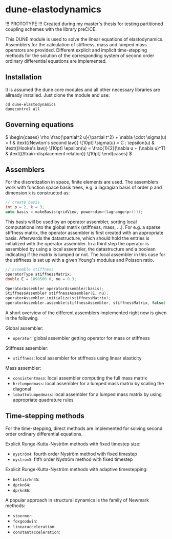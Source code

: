 # dune-elastodynamics
!!! PROTOTYPE !!!
Created during my master's thesis for testing partitioned coupling schemes with
the library preCICE.

This DUNE module is used to solve the linear equations of elastodynamics.
Assemblers for the calculation of stiffness, mass and lumped mass operators are provided.
Different explicit and implicit time-stepping methods for the solution of the corresponding
system of second order ordinary differential equations are implemented. 

## Installation

It is assumed the dune core modules and all other necessary libraries are allready installed.
Just clone the module and use:

```
cd dune-elastodynamics
dunecontrol all
```

## Governing equations

$
    \begin{cases}
      \rho \frac{\partial^2 u}{\partial t^2} + \nabla \cdot \sigma(u) = f & \text{(Newton's second law)} \\[10pt]
      \sigma(u) = C : \epsilon(u) & \text{(Hooke's law)} \\[10pt]
      \epsilon(u) = \frac{1}{2}(\nabla u + (\nabla u)^T) & \text{(Strain-displacement relation)} \\[10pt]
    \end{cases} 
$

## Assemblers

For the discretization in space, finite elements are used. The assemblers work with
function space basis trees, e.g. a lagragian basis of order p and dimension k is
constructed as:
```C
// create basis
int p = 2, k = 3;
auto basis = makeBasis(gridView, power<dim>(lagrange<p>()));
```
This basis will be used by an operator assembler, sorting local computations into
the global matrix (stiffness, mass, ...). For e.g. a sparse stiffness matrix, the operator
assembler is first created with an appropriate basis. Afterwards the datastructure, which
should hold the entries is initialized with the operator assembler. In a third step the
operator is assembled by using a local assembler, the datastructure and a boolean indicating
if the matrix is lumped or not. The local assembler in this case for the stiffness is set
up with a given Young's modulus and Poisson ratio.
```C
// assemble stiffness
operatorType stiffnessMatrix;
double E = 1098500.0, nu = 0.3;
  
OperatorAssembler operatorAssembler(basis);
StiffnessAssembler stiffnessAssembler(E, nu);
operatorAssembler.initialize(stiffnessMatrix);
operatorAssembler.assemble(stiffnessAssembler, stiffnessMatrix, false);
```
A short overview of the different assemblers implemented right now is given in the following.

Global assembler:

- `operator`: global assembler getting operator for mass or stiffness

Stiffness assembler:

- `stiffness`: local assembler for stiffness using linear elasticity

Mass assembler:

- `consistentmass`: local assembler computing the full mass matrix
- `hrzlumpedmass`: local assembler for a lumped mass matrix by scaling the diagonal
- `lobattolumpedmass`: local assembler for a lumped mass matrix by using appropriate quadrature rules

## Time-stepping methods

For the time-stepping, direct methods are implemented for solving second order
ordinary differential equations.

Explicit Runge-Kutta-Nyström methods with fixed timestep size:

- `nyström4`: fourth order Nyström method with fixed timestep
- `nyström5`: fitfh order Nyström method with fixed timestep

Explicit Runge-Kutta-Nyström methods with adaptive timestepping:

- `bettisrkn45`:
- `dprkn64`:
- `dprkn86`:

A popular approach in structural dynamics is the family of Newmark methods:

- `stoermer`:
- `foxgoodwin`:
- `linearacceleration`:
- `constantacceleration`:

